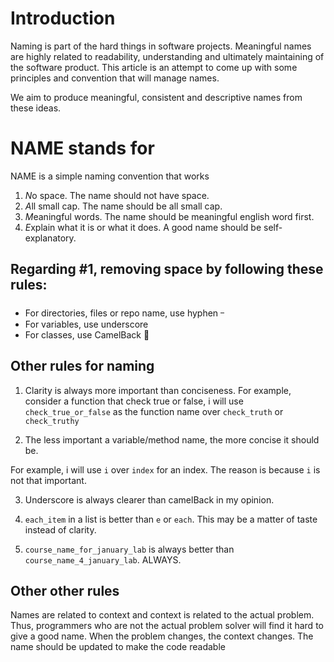 # Introduction
Naming is part of the hard things in software projects. Meaningful names are highly related to readability, understanding and ultimately maintaining of the software product. This article is an attempt to come up with some principles and convention that will manage names. 

We aim to produce meaningful, consistent and descriptive names from these ideas. 

# NAME stands for

NAME is a simple naming convention that works

1. *N*o space. The name should not have space. 
2. *A*ll small cap. The name should be all small cap.
3. *M*eaningful words. The name should be meaningful english word first. 
4. *E*xplain what it is or what it does. A good name should be self-explanatory. 

## Regarding #1, removing space by following these rules: 

- For directories, files or repo name, use hyphen ᠆
- For variables, use underscore 
- For classes, use CamelBack 🐫
  

## Other rules for naming 

1. Clarity is always more important than conciseness. For example, consider a function that check true or false, i will use `check_true_or_false` as the function name over `check_truth` or `check_truthy`

2. The less important a variable/method name, the more concise it should be. 

For example, i will use `i` over `index` for an index. The reason is because `i` is not that important. 

3. Underscore is always clearer than camelBack in my opinion. 

4. `each_item` in a list is better than `e` or `each`. This may be a matter of taste instead of clarity. 

5. `course_name_for_january_lab` is always better than `course_name_4_january_lab`. ALWAYS.



## Other other rules 

Names are related to context and context is related to the actual problem. Thus, programmers who are not the actual problem solver will find it hard to give a good name. 
When the problem changes, the context changes. The name should be updated to make the code readable 



